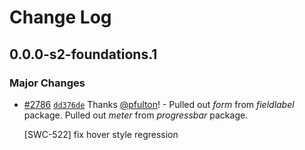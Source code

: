 # Change Log

## 0.0.0-s2-foundations.1

### Major Changes

- [#2786](https://github.com/adobe/spectrum-css/pull/2786) [`dd376de`](https://github.com/adobe/spectrum-css/commit/dd376dec032c9d48a9945bf2afb6babade17bfa4) Thanks [@pfulton](https://github.com/pfulton)! - Pulled out _form_ from _fieldlabel_ package.
  Pulled out _meter_ from _progressbar_ package.

  [SWC-522] fix hover style regression
